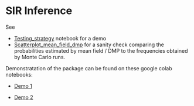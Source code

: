 # SIR Inference

See
- [Testing_strategy](Testing_strategy.ipynb)
notebook for a demo
- [Scatterplot_mean_field_dmp](Scatterplot_mean_field_dmp.ipynb) for
a sanity check comparing the probabilities estimated by mean field / DMP to
the frequencies obtained by Monte Carlo runs.

Demonstratation of the package can be found on these google colab notebooks:
- [Demo 1](https://colab.research.google.com/drive/15qClUFJl_mWTVL6e2VG9mgsAgRQ9Armb)

- [Demo 2](https://colab.research.google.com/drive/1DJP-8rYwjJU9p63HUYpiDYlod3riJvJs)

